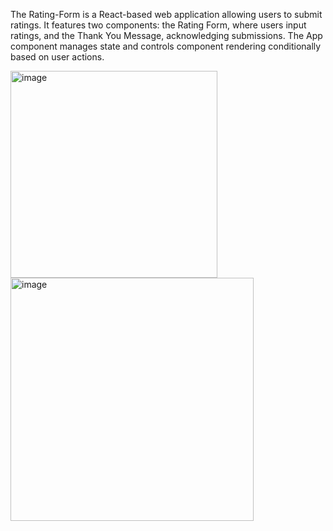 The Rating-Form is a React-based web application allowing users to submit ratings. It features two components: the Rating Form, where users input ratings, and the Thank You Message, acknowledging submissions. The App component manages state and controls component rendering conditionally based on user actions.

<img width="331" alt="image" src="https://github.com/shazkhan2/Rating-form/assets/115549210/0b7f3e7b-45ff-4393-a36c-e7f638963c9a">

<img width="389" alt="image" src="https://github.com/shazkhan2/Rating-form/assets/115549210/186cb741-ff23-443d-a6b0-d7cec4b6ab22">

